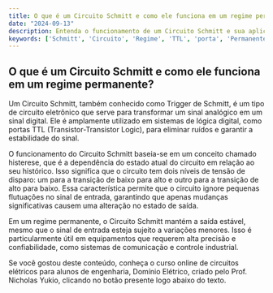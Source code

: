```yaml
---
title: O que é um Circuito Schmitt e como ele funciona em um regime permanente?
date: "2024-09-13"
description: Entenda o funcionamento de um Circuito Schmitt e sua aplicação em regime permanente.
keywords: ['Schmitt', 'Circuito', 'Regime', 'TTL', 'porta', 'Permanente', 'equipamento']
---
```


## O que é um Circuito Schmitt e como ele funciona em um regime permanente?

Um Circuito Schmitt, também conhecido como Trigger de Schmitt, é um tipo de circuito eletrônico que serve para transformar um sinal analógico em um sinal digital. Ele é amplamente utilizado em sistemas de lógica digital, como portas TTL (Transistor-Transistor Logic), para eliminar ruídos e garantir a estabilidade do sinal.

O funcionamento do Circuito Schmitt baseia-se em um conceito chamado histerese, que é a dependência do estado atual do circuito em relação ao seu histórico. Isso significa que o circuito tem dois níveis de tensão de disparo: um para a transição de baixo para alto e outro para a transição de alto para baixo. Essa característica permite que o circuito ignore pequenas flutuações no sinal de entrada, garantindo que apenas mudanças significativas causem uma alteração no estado de saída.

Em um regime permanente, o Circuito Schmitt mantém a saída estável, mesmo que o sinal de entrada esteja sujeito a variações menores. Isso é particularmente útil em equipamentos que requerem alta precisão e confiabilidade, como sistemas de comunicação e controle industrial.

Se você gostou deste conteúdo, conheça o curso online de circuitos elétricos para alunos de engenharia, Domínio Elétrico, criado pelo Prof. Nicholas Yukio, clicando no botão presente logo abaixo do texto.